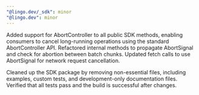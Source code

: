 ```yaml
---
"@lingo.dev/_sdk": minor
"@lingo.dev": minor
---
```


Added support for AbortController to all public SDK methods, enabling consumers to cancel long-running operations using the standard AbortController API. Refactored internal methods to propagate AbortSignal and check for abortion between batch chunks. Updated fetch calls to use AbortSignal for network request cancellation.

Cleaned up the SDK package by removing non-essential files, including examples, custom tests, and development-only documentation files. Verified that all tests pass and the build is successful after changes.
